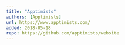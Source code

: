 ```yaml
---
title: "Apptimists"
authors: [Apptimists]
url: https://www.apptimists.com/
added: 2018-05-18
repo: https://github.com/apptimists/website
---
```

